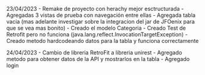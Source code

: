 23/04/2023
    - Remake de proyecto con herachy mejor esctructurada
    - Agregadas 3 vistas de prueba con navegación entre ellas
    - Agregada tabla vacia
    (mas adelante investigar sobre la integracion del jar de JFOenix para que se vea mas bonito)
    - Creado el modelo Categoria
    - Creado Test de Retrofit pero no funciona (java.lang.reflect.InvocationTargetException)
    - Creado metodo hardcodeando datos para la tabla y funciona correctamente

24/04/2023
    - Cambio de libreria RetroFit a libreria unirest
    - Agregado metodo para obtener datos de la API y mostrarlos en la tabla
    - Agregado login